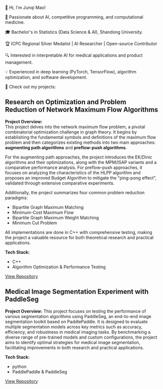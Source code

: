 👋 Hi, I'm Junqi Mao!

🚀 Passionate about AI, competitive programming, and computational medicine.

🎓 Bachelor's in Statistics (Data Science & AI), Shandong University.

🏆 ICPC Regional Silver Medalist | AI Researcher | Open-source Contributor

🔍 Interested in interpretable AI for medical applications and product management.

💡 Experienced in deep learning (PyTorch, TensorFlow), algorithm optimization, and software development.

📂 Check out my projects: 

## Research on Optimization and Problem Reduction of Network Maximum Flow Algorithms

**Project Overview:**  
This project delves into the network maximum flow problem, a pivotal combinatorial optimization challenge in graph theory. It begins by establishing the fundamental symbols and definitions of the maximum flow problem and then categorizes existing methods into two main approaches: **augmenting path algorithms** and **preflow-push algorithms**.

For the augmenting path approaches, the project introduces the EK/Dinic algorithms and their optimizations, along with the MPM/ISAP variants and a comparative performance analysis. For preflow-push approaches, it focuses on analyzing the characteristics of the HLPP algorithm and proposes an improved Budget Algorithm to mitigate the "ping-pong effect", validated through extensive comparative experiments.

Additionally, the project summarizes four common problem reduction paradigms:
- Bipartite Graph Maximum Matching
- Minimum-Cost Maximum Flow
- Bipartite Graph Maximum Weight Matching
- Minimum Cut Problem

All implementations are done in C++ with comprehensive testing, making the project a valuable resource for both theoretical research and practical applications.

**Tech Stack:**
- C++  
- Algorithm Optimization & Performance Testing

[View Repository](https://github.com/SAA0817/Optimizing-Network-Maximum-Flow-Algorithms-and-Problem-Reduction)

## Medical Image Segmentation Experiment with PaddleSeg

**Project Overview:**
This project focuses on testing the performance of various segmentation algorithms using PaddleSeg, an end-to-end image segmentation toolkit based on PaddlePaddle. It is designed to evaluate multiple segmentation models across key metrics such as accuracy, efficiency, and robustness in medical imaging tasks. By benchmarking a diverse range of pre-trained models and custom configurations, the project aims to identify optimal strategies for medical image segmentation, facilitating improvements in both research and practical applications.

**Tech Stack:**
- python
- PaddlePaddle & PaddleSeg

[View Repository](https://aistudio.baidu.com/projectdetail/6569322)
